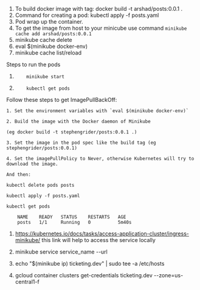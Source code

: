 1. To build docker image with tag: docker build -t arshad/posts:0.0.1 .
2. Command for creating a pod: kubectl apply -f posts.yaml
3. Pod wrap up the container.
4. To get the image from host to your minicube use command `minikube cache add arshad/posts:0.0.1`
5. minikube cache delete <image name>
6. eval $(minikube docker-env)
7. minikube cache list/reload

Steps to run the pods

1.         minikube start
2.         kubectl get pods

Follow these steps to get ImagePullBackOff:

    1. Set the environment variables with `eval $(minikube docker-env)`

    2. Build the image with the Docker daemon of Minikube

    (eg docker build -t stephengrider/posts:0.0.1 .)

    3. Set the image in the pod spec like the build tag (eg stephengrider/posts:0.0.1)

    4. Set the imagePullPolicy to Never, otherwise Kubernetes will try to download the image.

    And then:

    kubectl delete pods posts

    kubectl apply -f posts.yaml

    kubectl get pods

        NAME    READY   STATUS    RESTARTS   AGE
        posts   1/1     Running   0          5m40s

1. https://kubernetes.io/docs/tasks/access-application-cluster/ingress-minikube/
   this link will help to access the service locally

2. minikube service service_name --url

3. echo "$(minikube ip) ticketing.dev" | sudo tee -a /etc/hosts

4. gcloud container clusters get-credentials ticketing.dev --zone=us-central1-f
